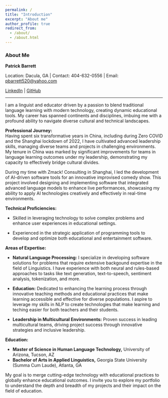 ```yaml
---
permalink: /
title: "Introduction"
excerpt: "About me"
author_profile: true
redirect_from: 
  - /about/
  - /about.html
---
```


### About Me

**Patrick Barrett**

Location: Dacula, GA | Contact: 404-632-0556 | Email: pbarrett520@yahoo.com

[LinkedIn](https://www.linkedin.com/in/patrick-barrett-94775023a/) | [GitHub](https://github.com/pbarrett520)

---

I am a linguist and educator driven by a passion to blend traditional language learning with modern technology, creating dynamic educational tools. My career has spanned continents and disciplines, imbuing me with a profound ability to navigate diverse cultural and technical landscapes.

**Professional Journey:**  
Having spent six transformative years in China, including during Zero COVID and the Shanghai lockdown of 2022, I have cultivated advanced leadership skills, managing diverse teams and projects in challenging environments. My tenure in China was marked by significant improvements for teams in language learning outcomes under my leadership, demonstrating my capacity to effectively bridge cultural divides.

During my time with Zmack! Consulting in Shanghai, I led the development of AI-driven software tools for an innovative improvised comedy show. This project involved designing and implementing software that integrated advanced language models to enhance live performances, showcasing my ability to apply AI technologies creatively and effectively in real-time environments.

**Technical Proficiencies:**
- Skilled in leveraging technology to solve complex problems and enhance user experiences in educational settings.

- Experienced in the strategic application of programming tools to develop and optimize both educational and entertainment software.

**Areas of Expertise:**
- **Natural Language Processing:** I specialize in developing software solutions for problems that require extensive backgound expertise in the field of Linguistics. I have experience with both neural and rules-based approaches to tasks like text generation, text-to-speech, sentiment analysis, tokenization, and more.

- **Education:** Dedicated to enhancing the learning process through innovative teaching methods and educational practices that make learning accessible and effective for diverse populations. I aspire to leverage my skills in NLP to create technologies that make learning and teching easier for both teachers and their students.

- **Leadership in Multicultural Environments:** Proven success in leading multicultural teams, driving project success through innovative strategies and inclusive leadership.

**Education:**
- **Master of Science in Human Language Technology,** University of Arizona, Tucson, AZ
- **Bachelor of Arts in Applied Linguistics,** Georgia State University (Summa Cum Laude), Atlanta, GA

My goal is to merge cutting-edge technology with educational practices to globally enhance educational outcomes. I invite you to explore my portfolio to understand the depth and breadth of my projects and their impact on the field of education.

